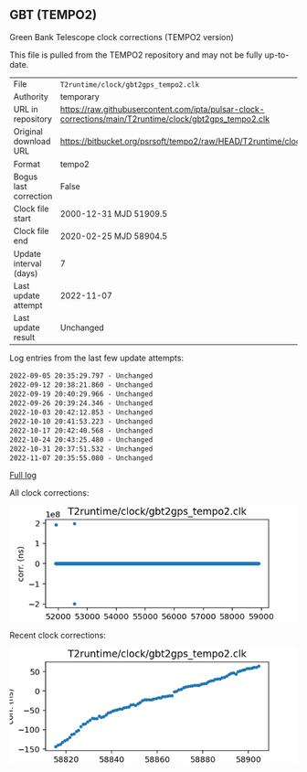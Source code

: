 
## GBT (TEMPO2)

Green Bank Telescope clock corrections (TEMPO2 version)

This file is pulled from the TEMPO2 repository and may not be fully up-to-date.

|     |     |
|:--- |:--- |
| File | `T2runtime/clock/gbt2gps_tempo2.clk` |
| Authority | temporary |
| URL in repository | <https://raw.githubusercontent.com/ipta/pulsar-clock-corrections/main/T2runtime/clock/gbt2gps_tempo2.clk> |
| Original download URL | <https://bitbucket.org/psrsoft/tempo2/raw/HEAD/T2runtime/clock/gbt2gps.clk> |
| Format | tempo2 |
| Bogus last correction | False |
| Clock file start | 2000-12-31 MJD 51909.5 |
| Clock file end | 2020-02-25 MJD 58904.5 |
| Update interval (days) | 7 |
| Last update attempt | 2022-11-07 |
| Last update result | Unchanged |

Log entries from the last few update attempts:
```
2022-09-05 20:35:29.797 - Unchanged
2022-09-12 20:38:21.860 - Unchanged
2022-09-19 20:40:29.966 - Unchanged
2022-09-26 20:39:24.346 - Unchanged
2022-10-03 20:42:12.853 - Unchanged
2022-10-10 20:41:53.223 - Unchanged
2022-10-17 20:42:40.568 - Unchanged
2022-10-24 20:43:25.480 - Unchanged
2022-10-31 20:37:51.532 - Unchanged
2022-11-07 20:35:55.080 - Unchanged
```
[Full log](https://raw.githubusercontent.com/ipta/pulsar-clock-corrections/main/log/T2runtime/clock/gbt2gps_tempo2.clk.log)


All clock corrections:

![plot of all clock corrections](gbt2gps_tempo2.clk.png "All corrections")

Recent clock corrections:

![plot of recent clock corrections](gbt2gps_tempo2.clk.short.png "Recent corrections")

